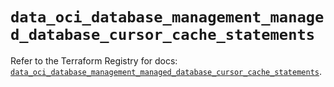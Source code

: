 # `data_oci_database_management_managed_database_cursor_cache_statements`

Refer to the Terraform Registry for docs: [`data_oci_database_management_managed_database_cursor_cache_statements`](https://registry.terraform.io/providers/oracle/oci/7.19.0/docs/data-sources/database_management_managed_database_cursor_cache_statements).
